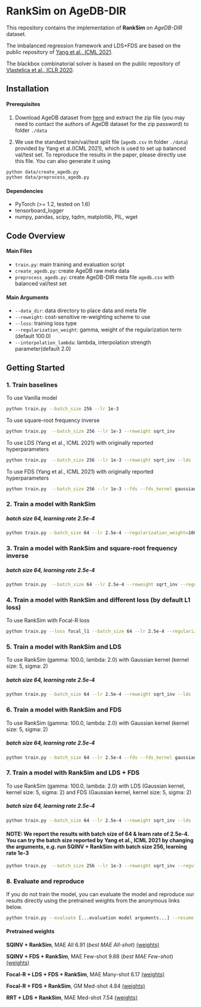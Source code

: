 # RankSim on AgeDB-DIR
This repository contains the implementation of __RankSim__ on *AgeDB-DIR* dataset. 

The imbalanced regression framework and LDS+FDS are based on the public repository of [Yang et al., ICML 2021](https://github.com/YyzHarry/imbalanced-regression/tree/main/agedb-dir). 

The blackbox combinatorial solver is based on the public repository of [Vlastelica et al., ICLR 2020](https://github.com/martius-lab/blackbox-backprop).

## Installation

#### Prerequisites

1. Download AgeDB dataset from [here](https://ibug.doc.ic.ac.uk/resources/agedb/) and extract the zip file (you may need to contact the authors of AgeDB dataset for the zip password) to folder `./data` 

2. We use the standard train/val/test split file (`agedb.csv` in folder `./data`) provided by Yang et al.(ICML 2021), which is used to set up balanced val/test set. To reproduce the results in the paper, please directly use this file. You can also generate it using

```bash
python data/create_agedb.py
python data/preprocess_agedb.py
```

#### Dependencies

- PyTorch (>= 1.2, tested on 1.6)
- tensorboard_logger
- numpy, pandas, scipy, tqdm, matplotlib, PIL, wget

## Code Overview

#### Main Files

- `train.py`: main training and evaluation script
- `create_agedb.py`: create AgeDB raw meta data
- `preprocess_agedb.py`: create AgeDB-DIR meta file `agedb.csv` with balanced val/test set

#### Main Arguments

- `--data_dir`: data directory to place data and meta file
- `--reweight`: cost-sensitive re-weighting scheme to use
- `--loss`: training loss type
- `--regularization_weight`: gamma, weight of the regularization term (default 100.0)
- `--interpolation_lambda`: lambda, interpolation strength parameter(default 2.0) 

## Getting Started

### 1. Train baselines

To use Vanilla model

```bash
python train.py --batch_size 256 --lr 1e-3
```
To use square-root frequency inverse

```bash
python train.py  --batch_size 256 --lr 1e-3 --reweight sqrt_inv 
```

To use LDS (Yang et al., ICML 2021) with originally reported hyperparameters

```bash
python train.py  --batch_size 256 --lr 1e-3 --reweight sqrt_inv --lds --lds_kernel gaussian --lds_ks 5 --lds_sigma 2
```

To use FDS (Yang et al., ICML 2021) with originally reported hyperparameters

```bash
python train.py  --batch_size 256 --lr 1e-3 --fds --fds_kernel gaussian --fds_ks 5 --fds_sigma 2
```

### 2. Train a model with RankSim
##### batch size 64, learning rate 2.5e-4
```bash
python train.py --batch_size 64 --lr 2.5e-4 --regularization_weight=100.0 --interpolation_lambda=2.0 
```


### 3. Train a model with RankSim and square-root frequency inverse

##### batch size 64, learning rate 2.5e-4
```bash
python train.py  --batch_size 64 --lr 2.5e-4 --reweight sqrt_inv --regularization_weight=100.0 --interpolation_lambda=2.0 
```


### 4. Train a model with RankSim and different loss (by default L1 loss)

To use RankSim with Focal-R loss

```bash
python train.py --loss focal_l1 --batch_size 64 --lr 2.5e-4 --regularization_weight=100.0 --interpolation_lambda=2.0 
```

### 5. Train a model with RankSim and LDS

To use RankSim (gamma: 100.0, lambda: 2.0) with Gaussian kernel (kernel size: 5, sigma: 2)

##### batch size 64, learning rate 2.5e-4
```bash
python train.py --batch_size 64 --lr 2.5e-4 --reweight sqrt_inv --lds --lds_kernel gaussian --lds_ks 5 --lds_sigma 2 --regularization_weight=100.0 --interpolation_lambda=2.0 
```

### 6. Train a model with RankSim and FDS

To use RankSim (gamma: 100.0, lambda: 2.0) with Gaussian kernel (kernel size: 5, sigma: 2)

##### batch size 64, learning rate 2.5e-4
```bash
python train.py --batch_size 64 --lr 2.5e-4 --fds --fds_kernel gaussian --fds_ks 5 --fds_sigma 2 --regularization_weight=100.0 --interpolation_lambda=2.0
```

### 7. Train a model with RankSim and LDS + FDS

To use RankSim (gamma: 100.0, lambda: 2.0) with LDS (Gaussian kernel, kernel size: 5, sigma: 2) and FDS (Gaussian kernel, kernel size: 5, sigma: 2)

##### batch size 64, learning rate 2.5e-4
```bash
python train.py --batch_size 64 --lr 2.5e-4 --reweight sqrt_inv --lds --lds_kernel gaussian --lds_ks 5 --lds_sigma 2 --fds --fds_kernel gaussian --fds_ks 5 --fds_sigma 2 --regularization_weight=100.0 --interpolation_lambda=2.0 
```
#### NOTE: We report the results with batch size of 64 & learn rate of 2.5e-4. You can try the batch size reported by Yang et al., ICML 2021 by changing the arguments, e.g. run SQINV + RankSim with batch size 256, learning rate 1e-3
```bash
python train.py  --batch_size 256 --lr 1e-3 --reweight sqrt_inv --regularization_weight=100.0 --interpolation_lambda=2.0 
```


### 8. Evaluate and reproduce

If you do not train the model, you can evaluate the model and reproduce our results directly using the pretrained weights from the anonymous links below.

```bash
python train.py --evaluate [...evaluation model arguments...] --resume <path_to_evaluation_ckpt>
```
#### Pretrained weights 

__SQINV + RankSim__, MAE All 6.91 (*best MAE All-shot*)
[(weights)](https://drive.google.com/file/d/1NLCGNDA5vToe-MdOqokVYtUcJhGudIZe/view?usp=sharing) <br>

__SQINV + FDS + RankSim__, MAE Few-shot 9.68 (*best MAE Few-shot*)
[(weights)](https://drive.google.com/file/d/1-3S2itLDkXhaLgJ9JvhqvTV-mNvLOMT6/view?usp=sharing) <br>

__Focal-R + LDS + FDS + RankSim__, MAE Many-shot 6.17
[(weights)](https://drive.google.com/file/d/1vH_0NZE66DIiTSnsF2PGehD2AUJZ72uB/view?usp=sharing) <br>

__Focal-R + FDS + RankSim__, GM Med-shot 4.84
[(weights)](https://drive.google.com/file/d/1XeU-60RRLwpkolZRG45zsaLDG2fBwlwS/view?usp=sharing) <br>

__RRT + LDS + RankSim__, MAE Med-shot 7.54
[(weights)](https://drive.google.com/file/d/10kbUoJ7mT9KTiD_3nSnYL3Lrr6lyDNY6/view?usp=sharing)  <br>



